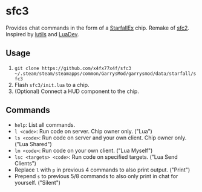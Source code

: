 # sfc3
Provides chat commands in the form of a [StarfallEx](https://github.com/thegrb93/StarfallEx) chip. Remake of [sfc2](https://github.com/x4fx77x4f/sfc2). Inspired by [lutils](https://github.com/Oppossome/lutils) and [LuaDev](https://github.com/Metastruct/luadev).

## Usage
1. `git clone https://github.com/x4fx77x4f/sfc3 ~/.steam/steam/steamapps/common/GarrysMod/garrysmod/data/starfall/sfc3`
2. Flash `sfc3/init.lua` to a chip.
3. (Optional) Connect a HUD component to the chip.

## Commands
- `help`: List all commands.
- `l <code>`: Run code on server. Chip owner only. ("Lua")
- `ls <code>`: Run code on server and your own client. Chip owner only. ("Lua Shared")
- `lm <code>`: Run code on your own client. ("Lua Myself")
- `lsc <targets> <code>`: Run code on specified targets. ("Lua Send Clients")
- Replace `l` with `p` in previous 4 commands to also print output. ("Print")
- Prepend `s` to previous 5/8 commands to also only print in chat for yourself. ("Silent")
